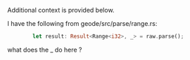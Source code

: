 Additional context is provided below.

I have the following from geode/src/parse/range.rs:

```rust
        let result: Result<Range<i32>, _> = raw.parse();
```

what does the _ do here ?
